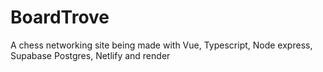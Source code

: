 # BoardTrove
A chess networking site being made with Vue, Typescript, Node express, Supabase Postgres, Netlify and render
